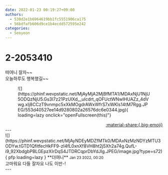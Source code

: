 ```yaml
---
date: 2022-01-23 00:19:27+09:00
authors:
  - 530d2e1b6964619bb1fc5551906ca175
  - 56bdfafb606d9ce1b4ecdd572595e242
categories:
  - Seoyeon
---
```


# 2-2053410

<div class="post-container" markdown="1">
<div class="content-container md-sidebar__scrollwrap" markdown="1">

떠여니 잘자~~ <br>오늘하루도 행복했길~~
<figure markdown="1">
![](https://phinf.wevpstatic.net/MjAyMjA2MjBfMTA1/MDAxNjU1NjU5ODQzNjU5.Gs3I7z21PzUlXd__uIcdrt_qOFUctWNwIHUAZz_4dVwg.xIj8CCzT9vnmpc5xXkMOgdrAWxWfrS7xWKls14tM7Rgg.JPEG/553d40527ee14d9280802a26576dc6e0344.jpg){ loading=lazy onclick="openFullscreen(this)"}
</figure>


</div>
</div>

<div style="text-align: right;" markdown="1">
<a href="https://weverse.io/fromis9/fanpost/2-2053410" style="text-align: right;">:material-share:{.big-emoji}</a>
</div>
---

<div class="comments-container md-sidebar__scrollwrap" markdown="1">
<div class="comment" markdown="1">
<div class='id-container' markdown="1">
![](https://phinf.wevpstatic.net/MjAyNDEyMDZfMTk0/MDAxNzMzNDYzMTU3ODYw.tGTD1QfitfecHkFF9-zI4fL0xnXf8VH8ht2j5Xh2a74g.QufL-i9_92XbdgbPBLGEpzXIrDqS4JTDRCqprDbYdJIg.JPEG/image.jpg?type=s72){ pfp loading=lazy }
**<span class="artist">더여니</span>** <small>Jan 23 2022, 00:20</small><br>
</div>
<div class='comment-body' markdown="1">
고마워요 다들 잘자요 나도 이만-!
</div>
</div>
</div>
---
